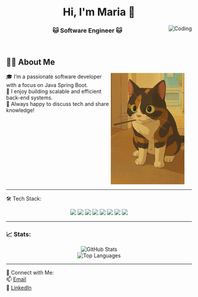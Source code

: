 <h1 align="center">Hi, I'm Maria 👋</h1>
<img align="right" alt="Coding" width="auto" src="https://private-user-images.githubusercontent.com/74038190/241765440-80728820-e06b-4f96-9c9e-9df46f0cc0a5.gif?jwt=...">

<h3 align="center">🐱 Software Engineer 🐱</h3>
<br>

## 👨‍💻 About Me  

<div align="left" style="display: flex; align-items: center;">
  <div>
    <img src="./b41c8802-0ad2-4c1a-a40e-c0e400d4bd76.png" alt="Studio Ghibli Cat" width="200" style="margin-right: 20px;" align="right"/>
    🎓 I’m a passionate software developer with a focus on Java Spring Boot. <br>  
    🚀 I enjoy building scalable and efficient back-end systems. <br>  
    💬 Always happy to discuss tech and share knowledge!
  </div>
</div>

---

🛠️ Tech Stack:
<div align="center">
  <img src="https://img.shields.io/badge/java-%23ED8B00.svg?style=for-the-badge&logo=openjdk&logoColor=white" />
  <img src="https://img.shields.io/badge/html5-%23E34F26.svg?style=for-the-badge&logo=html5&logoColor=white" />
  <img src="https://img.shields.io/badge/javascript-%23323330.svg?style=for-the-badge&logo=javascript&logoColor=%23F7DF1E" />
  <img src="https://img.shields.io/badge/typescript-%23007ACC.svg?style=for-the-badge&logo=typescript&logoColor=white" />
  <img src="https://img.shields.io/badge/kotlin-7F52FF.svg?style=for-the-badge&logo=kotlin&logoColor=white" />
  <img src="https://img.shields.io/badge/spring-%236DB33F.svg?style=for-the-badge&logo=spring&logoColor=white" />
  <img src="https://img.shields.io/badge/css3-%231572B6.svg?style=for-the-badge&logo=css3&logoColor=white" />
  <img src="https://img.shields.io/badge/SQL-000?style=for-the-badge&logo=mysql&logoColor=white" />
</div>

---

<h3>📈 Stats:</h3>

<p align="center">
  <img src="https://github-readme-stats.vercel.app/api?username=MariaTheodoropoulou&show_icons=true&theme=radical&hide_border=true" alt="GitHub Stats" />
  <br>
  <img src="https://github-readme-stats.vercel.app/api/top-langs/?username=MariaTheodoropoulou&layout=compact&theme=radical&hide_border=true" alt="Top Languages" />
</p>

---

🔗 Connect with Me:  
📫 [Email](mailto:m.theodoropoulou.97@gmail.com)  
💼 [LinkedIn](https://www.linkedin.com/in/mtheodoropoulou)
